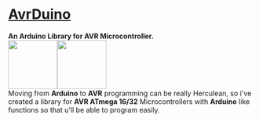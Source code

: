 <h1><u>AvrDuino</u></h1>
<b>An Arduino Library for AVR Microcontroller.</b><br>
<img src="http://upload.wikimedia.org/wikipedia/en/6/60/Atmel_AVR_(logo).png" width=100><img src="http://upload.wikimedia.org/wikipedia/commons/thumb/8/87/Arduino_Logo.svg/720px-Arduino_Logo.svg.png" width=100><br>
Moving from <b>Arduino</b> to <b>AVR</b> programming can be really Herculean, so i've created a library for <b>AVR ATmega 16/32</b> Microcontrollers with <b>Arduino</b> like functions so that u'll be able to program easily.

